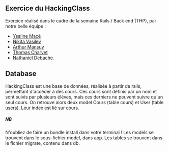 ## Exercice du HackingClass

Exercice réalisé dans le cadre de la semaine Rails / Back end (THP), par notre belle équipe :
- [Ysaline Macé](https://github.com/Ysalien)
- [Nikita Vasilev](https://github.com/nikitavasilev)
- [Arthur Mansuy](https://github.com/tutus06) 
- [Thomas Charvet](https://github.com/TomacTh) 
- [Nathaniel Debache](https://github.com/Natdenice).

## Database

HackingClass est une base de données, réalisée à partir de rails, permettant d'accéder à des cours. Ces cours sont définis par un nom  et sont suivis par plusieurs élèves, mais ces derniers ne peuvent suivre qu'un seul cours.
On retrouve alors deux model Cours (table cours) et User (table users). Leur index est lié sur cours.

##### NB
N'oubliez de faire un bundle install dans votre terminal !
Les models se trouvent dans le sous-fichier model, dans app.
Les tables se trouvent dans le fichier migrate, contenu dans db.


